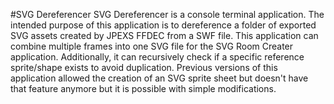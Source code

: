 #SVG Dereferencer
SVG Dereferencer is a console terminal application. The intended purpose of this application is to dereference a folder of exported SVG assets created by JPEXS FFDEC from a SWF file. This application can combine multiple frames into one SVG file for the SVG Room Creater application.
Additionally, it can recursively check if a specific reference sprite/shape exists to avoid duplication. Previous versions of this application allowed the creation of an SVG sprite sheet but doesn't have that feature anymore but it is possible with simple modifications.
